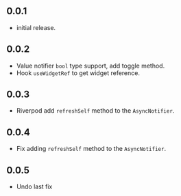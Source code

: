 ## 0.0.1

* initial release.

## 0.0.2

* Value notifier `bool` type support, add toggle method.
* Hook `useWidgetRef` to get widget reference.

## 0.0.3

* Riverpod add `refreshSelf` method to the `AsyncNotifier`.

## 0.0.4

* Fix adding `refreshSelf` method to the `AsyncNotifier`.

## 0.0.5
* Undo last fix